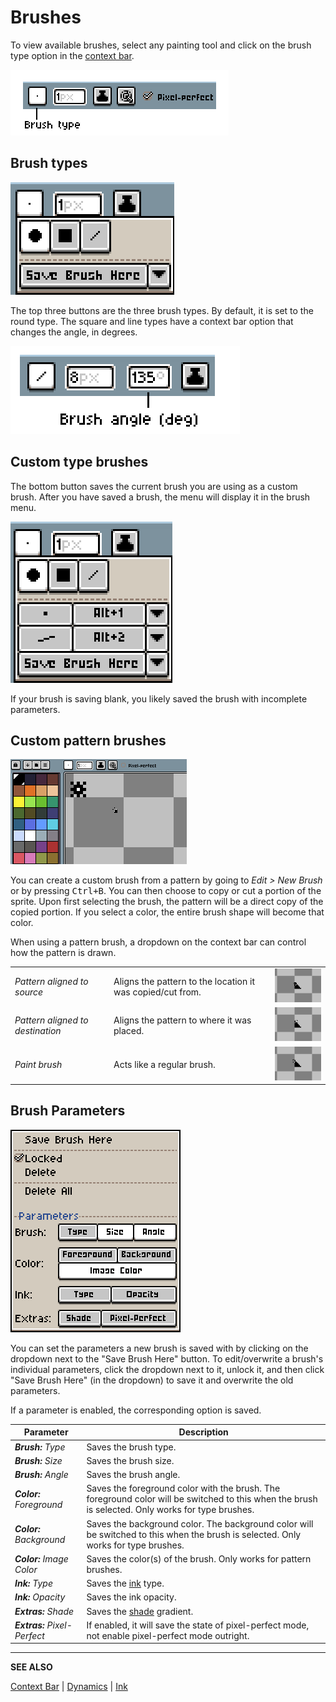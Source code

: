 # Brushes
To view available brushes, select any painting tool and click on the brush type option in the [context bar](context-bar.md). 

![Context bar example](brushes/contextbar.png)

## Brush types

![Brush type menu](brushes/brushtype.png)

The top three buttons are the three brush types. By default, it is set to the round type. The square and line types have a context bar option that changes the angle, in degrees.

![Brush angle option](brushes/brushangle.png)

## Custom type brushes

The bottom button saves the current brush you are using as a custom brush. After you have saved a brush, the menu will display it in the brush menu.

![Custom brush shown in brush type menu](brushes/custombrush.png)

If your brush is saving blank, you likely saved the brush with incomplete parameters.

## Custom pattern brushes

![Custom brush being created and used](brushes/patternbrush.gif)


You can create a custom brush from a pattern by going to *Edit > New Brush* or by pressing <kbd>Ctrl+B</kbd>. You can then choose to copy or cut a portion of the sprite. Upon first selecting the brush, the pattern will be a direct copy of the copied portion. If you select a color, the entire brush shape will become that color. 



When using a pattern brush, a dropdown on the context bar can control how the pattern is drawn.

| | | |
|-|-|-
| *Pattern aligned to source* | Aligns the pattern to the location it was copied/cut from. | ![aligned to source example](brushes/alignment1.gif)
| *Pattern aligned to destination* | Aligns the pattern to where it was placed. | ![aligned to destination example](brushes/alignment2.gif)
| *Paint brush* | Acts like a regular brush. | ![no alignment (paint) example](brushes/alignment3.gif)


## Brush Parameters

![Parameters menu](brushes/parameters.png)

You can set the parameters a new brush is saved with by clicking on the dropdown next to the "Save Brush Here" button. To  edit/overwrite a brush's individual parameters, click the dropdown next to it, unlock it, and then click "Save Brush Here" (in the dropdown) to save it and overwrite the old parameters. 

If a parameter is enabled, the corresponding option is saved. 

| Parameter | Description
| -------- | -------------
| ***Brush:** Type* | Saves the brush type.
| ***Brush:** Size* | Saves the brush size.
| ***Brush:** Angle* | Saves the brush angle.
| ***Color:** Foreground* | Saves the foreground color with the brush. The foreground color will be switched to this when the brush is selected. Only works for type brushes.
| ***Color:** Background* | Saves the background color. The background color will be switched to this when the brush is selected. Only works for type brushes.
| ***Color:** Image Color* | Saves the color(s) of the brush. Only works for pattern brushes.
| ***Ink:** Type* | Saves the [ink](ink.md) type.
| ***Ink:** Opacity* | Saves the ink opacity.
| ***Extras:** Shade* | Saves the [shade](shading.md) gradient.
| ***Extras:** Pixel-Perfect* | If enabled, it will save the state of pixel-perfect mode, not enable pixel-perfect mode outright.

----

**SEE ALSO**

[Context Bar](context-bar.md) |
[Dynamics](dynamics.md) |
[Ink](ink.md)

